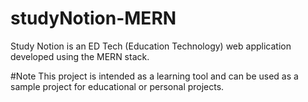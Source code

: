 # studyNotion-MERN
Study Notion is an ED Tech (Education Technology) web application developed using the MERN stack.

#Note
This project is intended as a learning tool and can be used as a sample project for educational or personal projects.


